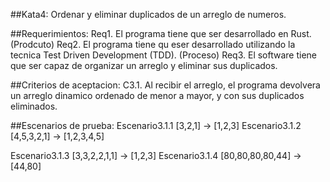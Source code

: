##Kata4: Ordenar y eliminar duplicados de un arreglo de numeros.

##Requerimientos:
Req1. El programa tiene que ser desarrollado en Rust. (Prodcuto)
Req2. El programa tiene qu eser desarrollado utilizando la tecnica Test Driven Development (TDD). (Proceso)
Req3. El software tiene que ser capaz de organizar un arreglo y eliminar sus duplicados.


##Criterios de aceptacion:
C3.1. Al recibir el arreglo, el programa devolvera un arreglo dinamico ordenado de menor a mayor, y con sus duplicados eliminados.

##Escenarios de prueba:
Escenario3.1.1 [3,2,1] -> [1,2,3]
Escenario3.1.2 [4,5,3,2,1] -> [1,2,3,4,5]

Escenario3.1.3 [3,3,2,2,1,1] -> [1,2,3]
Escenario3.1.4 [80,80,80,80,44] -> [44,80]